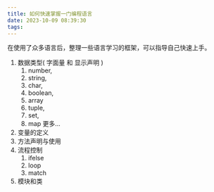 ```yaml
---
title: 如何快速掌握一门编程语言
date: 2023-10-09 08:39:30
tags:
---
```


在使用了众多语言后，整理一些语言学习的框架，可以指导自己快速上手。

1. 数据类型( 字面量 和 显示声明 )
   1. number,
   2. string,
   3. char,
   4. boolean,
   5. array
   6. tuple,
   7. set,
   8. map
      更多...
2. 变量的定义
3. 方法声明与使用
4. 流程控制
   1. ifelse
   2. loop
   3. match
5. 模块和类
